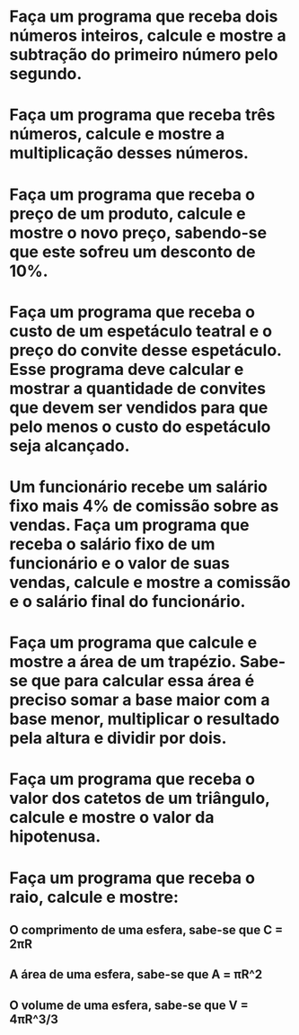 # Faça um programa que receba dois números inteiros, calcule e mostre a subtração do primeiro número pelo segundo.

# Faça um programa que receba três números, calcule e mostre a multiplicação desses números.

# Faça um programa que receba o preço de um produto, calcule e mostre o novo preço, sabendo-se que este sofreu um desconto de 10%.

# Faça um programa que receba o custo de um espetáculo teatral e o preço do convite desse espetáculo. Esse programa deve calcular e mostrar a quantidade de convites que devem ser vendidos para que pelo menos o custo do espetáculo seja alcançado.

# Um funcionário recebe um salário fixo mais 4% de comissão sobre as vendas. Faça um programa que receba o salário fixo de um funcionário e o valor de suas vendas, calcule e mostre a comissão e o salário final do funcionário.

# Faça um programa que calcule e mostre a área de um trapézio. Sabe-se que para calcular essa área é preciso somar a base maior com a base menor, multiplicar o resultado pela altura e dividir por dois.

# Faça um programa que receba o valor dos catetos de um triângulo, calcule e mostre o valor da hipotenusa.

# Faça um programa que receba o raio, calcule e mostre:

## O comprimento de uma esfera, sabe-se que C = 2πR
## A área de uma esfera, sabe-se que A = πR^2
## O volume de uma esfera, sabe-se que V = 4πR^3/3